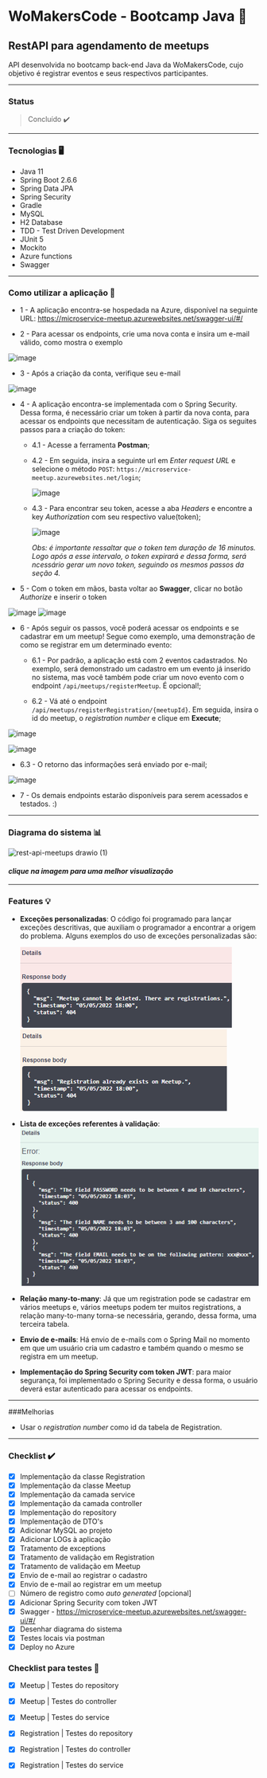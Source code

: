 #  WoMakersCode - Bootcamp Java 🦋

## RestAPI para agendamento de meetups

API desenvolvida no bootcamp back-end Java da WoMakersCode, cujo objetivo é registrar eventos e seus respectivos participantes.

---

### Status
>Concluído ✔️

---

### Tecnologias 🖥️

* Java 11
* Spring Boot 2.6.6
* Spring Data JPA
* Spring Security
* Gradle
* MySQL
* H2 Database
* TDD - Test Driven Development
* JUnit 5
* Mockito
* Azure functions
* Swagger

---

### Como utilizar a aplicação 🤔

* 1 - A aplicação encontra-se hospedada na Azure, disponível na seguinte URL: https://microservice-meetup.azurewebsites.net/swagger-ui/#/

* 2 - Para acessar os endpoints, crie uma nova conta e insira um e-mail válido, como mostra o exemplo

![image](https://user-images.githubusercontent.com/61791877/166851325-65f9a2c0-78bc-4a94-a4e2-a092f0e7ddbf.png)

* 3 - Após a criação da conta, verifique seu e-mail

![image](https://user-images.githubusercontent.com/61791877/166851509-7147e68e-2ded-4742-bc39-223e93038203.png)

* 4 - A aplicação encontra-se implementada com o Spring Security. Dessa forma, é necessário criar um token à partir da nova conta, para acessar os endpoints que necessitam de autenticação. Siga os seguites passos para a criação do token:

    * 4.1 - Acesse a ferramenta **Postman**;
    * 4.2 - Em seguida, insira a seguinte url em _Enter request URL_ e selecione o método `POST`: `https://microservice-meetup.azurewebsites.net/login`;
      
      ![image](https://user-images.githubusercontent.com/61791877/166853320-79d1d5c6-bf25-4c23-b37f-24b8f3372e75.png)
    
    * 4.3 - Para encontrar seu token, acesse a aba _Headers_ e encontre a key _Authorization_ com seu respectivo value(token);

      ![image](https://user-images.githubusercontent.com/61791877/166853632-c0954a75-d601-4a9b-beef-cbadfc2a007f.png)
      
      _Obs: é importante ressaltar que o token tem duração de 16 minutos. Logo após a esse intervalo, o token expirará e dessa forma, será ncessário gerar um novo     token, seguindo os mesmos passos da seção 4._

* 5 - Com o token em mãos, basta voltar ao **Swagger**, clicar no botão _Authorize_ e inserir o token

![image](https://user-images.githubusercontent.com/61791877/166854075-3e10fbb3-7627-468c-801c-954922f8c19f.png)
![image](https://user-images.githubusercontent.com/61791877/166854097-a3f23238-b4bc-430e-bc45-7f923afe4e52.png)

* 6 - Após seguir os passos, você poderá acessar os endpoints e se cadastrar em um meetup! Segue como exemplo, uma demonstração de como se registrar em um determinado evento:
  
  * 6.1 - Por padrão, a aplicação está com 2 eventos cadastrados. No exemplo, será demonstrado um cadastro em um evento já inserido no sistema, mas você também pode criar um novo evento com o endpoint `/api/meetups/registerMeetup`. É opcional!;
     
  * 6.2 - Vá até o endpoint `/api/meetups/registerRegistration/{meetupId}`. Em seguida, insira o id do meetup, o _registration number_ e clique em **Execute**;

![image](https://user-images.githubusercontent.com/61791877/166855964-fb5478b2-17c7-4a41-bbd7-1be4c74ed45b.png)

![image](https://user-images.githubusercontent.com/61791877/166855104-fe0903ea-b5fb-4b40-97ad-36e1291b07d6.png)


  * 6.3 - O retorno das informações será enviado por e-mail;

![image](https://user-images.githubusercontent.com/61791877/166855164-05cc9165-777d-481e-929e-a8c0740efda8.png)

 * 7 - Os demais endpoints estarão disponíveis para serem acessados e testados. :)

---

### Diagrama do sistema :bar_chart:

![rest-api-meetups drawio (1)](https://user-images.githubusercontent.com/61791877/166856485-efaa856f-8874-4145-85ac-052f67057763.png)


<h4><i> clique na imagem para uma melhor visualização </i></h4>

---

### Features 💡


* **Exceções personalizadas**: O código foi programado para lançar exceções descritivas, que auxiliam o programador a encontrar a origem do problema. Alguns exemplos do uso de exceções personalizadas são:
    
  ![img_2.png](img_2.png)
  ![img_3.png](img_3.png)


- **Lista de exceções referentes à validação**:
![img_4.png](img_4.png)



- **Relação many-to-many**: Já que um registration pode se cadastrar em vários meetups e, vários meetups podem ter muitos registrations, a relação many-to-many torna-se necessária, gerando, dessa forma, uma terceira tabela.


- **Envio de e-mails**: Há envio de e-mails com o Spring Mail no momento em que um usuário cria um cadastro e também quando o mesmo se registra em um meetup.


- **Implementação do Spring Security com token JWT**: para maior segurança, foi implementado o Spring Security e dessa forma, o usuário deverá estar autenticado para acessar os endpoints.

---
###Melhorias

* Usar o _registration number_ como id da tabela de Registration.

---
### Checklist ✔️

- [x] Implementação da classe Registration
- [x] Implementação da classe Meetup
- [x] Implementação da camada service
- [x] Implementação da camada controller
- [x] Implementação do repository
- [x] Implementação de DTO's
- [x] Adicionar MySQL ao projeto
- [x] Adicionar LOGs à aplicação
- [x] Tratamento de exceptions
- [x] Tratamento de validação em Registration
- [x] Tratamento de validação em Meetup
- [x] Envio de e-mail ao registrar o cadastro
- [x] Envio de e-mail ao registrar em um meetup
- [ ] Número de registro como _auto generated_ [opcional]
- [x] Adicionar Spring Security com token JWT
- [x] Swagger - https://microservice-meetup.azurewebsites.net/swagger-ui/#/
- [x] Desenhar diagrama do sistema
- [x] Testes locais via postman
- [x] Deploy no Azure

### Checklist para testes 🧪

- [x] Meetup | Testes do repository
- [x] Meetup | Testes do controller
- [x] Meetup | Testes do service
- [x] Registration | Testes do repository
- [x] Registration | Testes do controller
- [x] Registration | Testes do service

